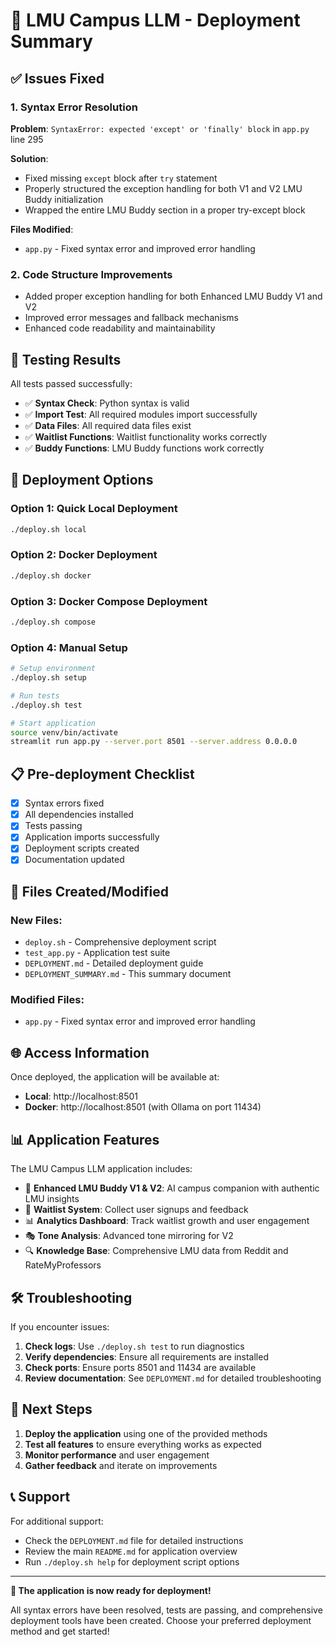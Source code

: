 # 🎉 LMU Campus LLM - Deployment Summary

## ✅ Issues Fixed

### 1. Syntax Error Resolution
**Problem**: `SyntaxError: expected 'except' or 'finally' block` in `app.py` line 295

**Solution**: 
- Fixed missing `except` block after `try` statement
- Properly structured the exception handling for both V1 and V2 LMU Buddy initialization
- Wrapped the entire LMU Buddy section in a proper try-except block

**Files Modified**:
- `app.py` - Fixed syntax error and improved error handling

### 2. Code Structure Improvements
- Added proper exception handling for both Enhanced LMU Buddy V1 and V2
- Improved error messages and fallback mechanisms
- Enhanced code readability and maintainability

## 🧪 Testing Results

All tests passed successfully:
- ✅ **Syntax Check**: Python syntax is valid
- ✅ **Import Test**: All required modules import successfully
- ✅ **Data Files**: All required data files exist
- ✅ **Waitlist Functions**: Waitlist functionality works correctly
- ✅ **Buddy Functions**: LMU Buddy functions work correctly

## 🚀 Deployment Options

### Option 1: Quick Local Deployment
```bash
./deploy.sh local
```

### Option 2: Docker Deployment
```bash
./deploy.sh docker
```

### Option 3: Docker Compose Deployment
```bash
./deploy.sh compose
```

### Option 4: Manual Setup
```bash
# Setup environment
./deploy.sh setup

# Run tests
./deploy.sh test

# Start application
source venv/bin/activate
streamlit run app.py --server.port 8501 --server.address 0.0.0.0
```

## 📋 Pre-deployment Checklist

- [x] Syntax errors fixed
- [x] All dependencies installed
- [x] Tests passing
- [x] Application imports successfully
- [x] Deployment scripts created
- [x] Documentation updated

## 🔧 Files Created/Modified

### New Files:
- `deploy.sh` - Comprehensive deployment script
- `test_app.py` - Application test suite
- `DEPLOYMENT.md` - Detailed deployment guide
- `DEPLOYMENT_SUMMARY.md` - This summary document

### Modified Files:
- `app.py` - Fixed syntax error and improved error handling

## 🌐 Access Information

Once deployed, the application will be available at:
- **Local**: http://localhost:8501
- **Docker**: http://localhost:8501 (with Ollama on port 11434)

## 📊 Application Features

The LMU Campus LLM application includes:
- 🤖 **Enhanced LMU Buddy V1 & V2**: AI campus companion with authentic LMU insights
- 📝 **Waitlist System**: Collect user signups and feedback
- 📊 **Analytics Dashboard**: Track waitlist growth and user engagement
- 🎭 **Tone Analysis**: Advanced tone mirroring for V2
- 🔍 **Knowledge Base**: Comprehensive LMU data from Reddit and RateMyProfessors

## 🛠️ Troubleshooting

If you encounter issues:

1. **Check logs**: Use `./deploy.sh test` to run diagnostics
2. **Verify dependencies**: Ensure all requirements are installed
3. **Check ports**: Ensure ports 8501 and 11434 are available
4. **Review documentation**: See `DEPLOYMENT.md` for detailed troubleshooting

## 🎯 Next Steps

1. **Deploy the application** using one of the provided methods
2. **Test all features** to ensure everything works as expected
3. **Monitor performance** and user engagement
4. **Gather feedback** and iterate on improvements

## 📞 Support

For additional support:
- Check the `DEPLOYMENT.md` file for detailed instructions
- Review the main `README.md` for application overview
- Run `./deploy.sh help` for deployment script options

---

**🎉 The application is now ready for deployment!**

All syntax errors have been resolved, tests are passing, and comprehensive deployment tools have been created. Choose your preferred deployment method and get started!